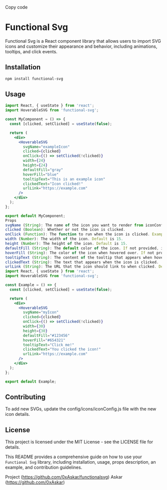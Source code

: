 Copy code
# Functional Svg

Functional Svg is a React component library that allows users to import SVG icons and customize their appearance and behavior, including animations, tooltips, and click events.

## Installation

```bash
npm install functional-svg
```

## Usage

```jsx
import React, { useState } from 'react';
import HoverableSVG from 'functional-svg';

const MyComponent = () => {
  const [clicked, setClicked] = useState(false);

  return (
    <div>
      <HoverableSVG
        svgName="exampleIcon"
        clicked={clicked}
        onClick={() => setClicked(!clicked)}
        width={24}
        height={24}
        defaultFill="gray"
        hoverFill="blue"
        tooltipText="This is an example icon"
        clickedText="Icon clicked!"
        urlLink="https://example.com"
      />
    </div>
  );
};

export default MyComponent;
Props
svgName (String): The name of the icon you want to render from iconConfig.js.
clicked (Boolean): Whether or not the icon is clicked.
onClick (Function): The function to run when the icon is clicked. Example: onClick={() => setClicked("iconName")}.
width (Number): The width of the icon. Default is 15.
height (Number): The height of the icon. Default is 15.
defaultFill (String): The default color of the icon. If not provided, it will be a preset gray. Default is rgba(75,75,75, 0.5).
hoverFill (String): The color of the icon when hovered over. If not provided, it will be a preset mint. Default is #00ffd5.
tooltipText (String): The content of the tooltip that appears when hovering over the icon.
clickedText (String): The text that appears when the icon is clicked.
urlLink (String): The URL that the icon should link to when clicked. Default is null.
import React, { useState } from 'react';
import HoverableSVG from 'functional-svg';

const Example = () => {
  const [clicked, setClicked] = useState(false);

  return (
    <div>
      <HoverableSVG
        svgName="myIcon"
        clicked={clicked}
        onClick={() => setClicked(!clicked)}
        width={30}
        height={30}
        defaultFill="#123456"
        hoverFill="#654321"
        tooltipText="Click me!"
        clickedText="You clicked the icon!"
        urlLink="https://example.com"
      />
    </div>
  );
};

export default Example;
```

## Contributing

To add new SVGs, update the config/icons/iconConfig.js file with the new icon details.

## License

This project is licensed under the MIT License - see the LICENSE file for details.


This README provides a comprehensive guide on how to use your `Functional Svg` library, including installation, usage, props description, an example, and contribution guidelines.

Project (https://github.com/0xAskar/functionalsvg)
Askar (https://github.com/0xAskar)






